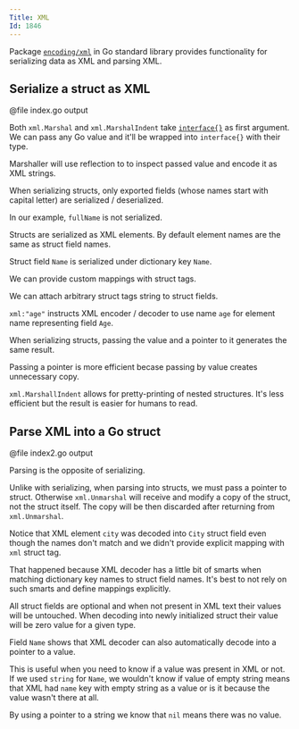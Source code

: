 ```yaml
---
Title: XML
Id: 1846
---
```

Package [`encoding/xml`](https://godoc.org/encoding/xml) in Go standard library provides functionality for serializing data as XML and parsing XML.

## Serialize a struct as XML

@file index.go output

Both `xml.Marshal` and `xml.MarshalIndent` take [`interface{}`](ch-der300hf) as first argument. We can pass any Go value and it'll be wrapped into `interface{}` with their type.

Marshaller will use reflection to to inspect passed value and encode it as XML strings.

When serializing structs, only exported fields (whose names start with capital letter) are serialized / deserialized.

In our example, `fullName` is not serialized.

Structs are serialized as XML elements. By default element names are the same as struct field names.

Struct field `Name` is serialized under dictionary key `Name`.

We can provide custom mappings with struct tags.

We can attach arbitrary struct tags string to struct fields.

`xml:"age"` instructs XML encoder / decoder to use name `age` for element name representing field `Age`.

When serializing structs, passing the value and a pointer to it generates the same result.

Passing a pointer is more efficient becase passing by value creates unnecessary copy.

`xml.MarshallIndent` allows for pretty-printing of nested structures. It's less efficient but the result is easier for humans to read.

## Parse XML into a Go struct

@file index2.go output

Parsing is the opposite of serializing.

Unlike with serializing, when parsing into structs, we must pass a pointer to struct. Otherwise `xml.Unmarshal` will receive and modify a copy of the struct, not the struct itself. The copy will be then discarded after returning from `xml.Unmarshal`.

Notice that XML element `city` was decoded into `City` struct field even though the names don't match and we didn't provide explicit mapping with `xml` struct tag.

That happened because XML decoder has a little bit of smarts when matching dictionary key names to struct field names. It's best to not rely on such smarts and define mappings explicitly.

All struct fields are optional and when not present in XML text their values will be untouched. When decoding into newly initialized struct their value will be zero value for a given type.

Field `Name` shows that XML decoder can also automatically decode into a pointer to a value.

This is useful when you need to know if a value was present in XML or not. If we used `string` for `Name`, we wouldn't know if value of empty string means that XML had `name` key with empty string as a value or is it because the value wasn't there at all.

By using a pointer to a string we know that `nil` means there was no value.
